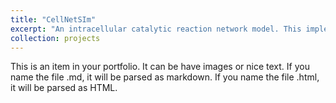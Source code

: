 ```yaml
---
title: "CellNetSIm"
excerpt: "An intracellular catalytic reaction network model. This implementation was developed for the research work described in the articles Evolutionary timeline of a modeled cell (2022) and Biurcation in cellular evolution (2022). <br/><img src='/images/500x300.png'>"
collection: projects
---
```


This is an item in your portfolio. It can be have images or nice text. If you name the file .md, it will be parsed as markdown. If you name the file .html, it will be parsed as HTML. 
